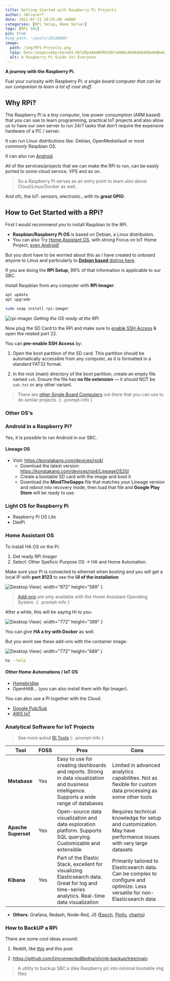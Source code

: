 ```yaml
---
title: Getting Started with Raspberry Pi Projects
author: JAlcocerT
date: 2021-07-21 20:55:00 +0800
categories: [RPi Setup, Home Server]
tags: [RPi 101]
pin: true
#img_path: '/posts/20180809'
image:
  path: /img/RPi-Projects.png
  lqip: data:image/webp;base64,UklGRpoAAABXRUJQVlA4WAoAAAAQAAAADwAABwAAQUxQSDIAAAARL0AmbZurmr57yyIiqE8oiG0bejIYEQTgqiDA9vqnsUSI6H+oAERp2HZ65qP/VIAWAFZQOCBCAAAA8AEAnQEqEAAIAAVAfCWkAALp8sF8rgRgAP7o9FDvMCkMde9PK7euH5M1m6VWoDXf2FkP3BqV0ZYbO6NA/VFIAAAA
  alt: A Raspberry Pi Guide for Everyone.
---
```


**A journey with the Raspberry Pi.**

Fuel your curiosity with Raspberry Pi: *a single board computer that can be our companion to learn a lot of cool stuff*.

## Why RPi?

The Raspberry Pi is a tiny computer, low power consumption (ARM based) that you can use to learn programming, practical IoT projects and also allow us to have our own server to run 24/7 tasks that don’t require the expensive hardware of a PC / server.

It can run Linux distributions like: Debian, OpenMediaVault or *most commonly* Raspbian OS.

It can also run [Android](#android-in-a-raspberry-pi).

All of the services/projects that we can make the RPi to run, can be easily ported to some cloud service, VPS and so on.

> So a Raspberry Pi serves as an entry point to learn also about Cloud/Linux/Docker as well.

And ofc, the IoT: sensors, electronic...with its **great GPIO**.

## How to Get Started with a RPi?

First I would recommend you to install Raspbian to the RPi.

* **Raspbian/Raspberry Pi OS** is based on Debian, a Linux distribution.
* You can also Try [Home Assistant OS](#home-assistant-os), with strong Focus on IoT Home Project, [even Android!](#other-oss)

But you dont have to be worried about this as I have created to onboard anyone to Linux and particularly to [**Debian based** distros here](https://jalcocert.github.io/Linux/docs/debian/).

If you are doing the **RPi Setup**, 99% of that information is applicable to our SBC.

Install Raspbian from any computer with **RPi Imager**:

```sh
apt update
apt upgrade

sudo snap install rpi-imager
```

![rpi-imager](/img/rpi-imager.png)
_Getting the OS ready at the RPi_

Now plug the SD Card to the RPi and make sure to [enable SSH Access](https://jalcocert.github.io/Linux/docs/linux__cloud/selfhosting/) & open the related port 22.

You can **pre-enable SSH Access** by:

1. Open the boot partition of the SD card. This partition should be automatically accessible from any computer, as it is formatted in a standard FAT32 format.

2. In the root (main) directory of the boot partition, create an empty file named `ssh`. Ensure the file has **no file extension** — it should NOT be `ssh.txt` or any other variant.

> There are [other Single Board Computers](https://jalcocert.github.io/RPi/posts/pi-vs-orange/) out there that you can use to do similar projects.
{: .prompt-info }

<!-- How To Use Your Laptop As A Display For Your Raspberry Pi (with OBS + VIDEO CAPTURE KARTA)
https://youtu.be/uO0XtSckHOM -->

### Other OS's

### Android in a Raspberry Pi?

Yes, it is possible to run Android in our SBC.

#### Lineage OS

* Visit: <https://konstakang.com/devices/rpi4/>
  * Download the latest version: <https://konstakang.com/devices/rpi4/LineageOS20/>
  * Create a bootable SD card with the image and boot it
  * Download the **MindTheGapps** file that matches your Lineage version and reboot into recovery mode, then load that file and **Google Play Store** will be ready to use.

### Light OS for Raspberry Pi

* Raspberry Pi OS Lite
* DietPi

### Home Assistant OS

To install HA OS on the Pi:

1. Get ready RPi Imager 
2. Select: Other Speficic Purpose OS -> HA and Home Automation.

Make sure your Pi is connected to ethernet when booting and you will get a local IP with **port 8123** to see the **UI of the installation**

![Desktop View](/img/ha-installation.jpeg){: width="972" height="589" }

>  [Add-ons](https://www.home-assistant.io/addons) are only available with the Home Assistant Operating System.
{: .prompt-info }

After a while, this will be saying Hi to you:

![Desktop View](/img/ha.png){: width="772" height="389" }


You can give **HA a try with Docker** as well.

But you wont see these add-ons with the container image:

![Desktop View](/img/ha-addons.png){: width="772" height="489" }

```sh
ha --help
```

#### Other Home Automations / IoT OS

* [Homebridge](https://github.com/homebridge/docker-homebridge)
* OpenHAB... (you can also install them with Rpi Imager).

You can also use a Pi together with the Cloud: 

* [Google Pub/Sub](https://cloud.google.com/free/docs/free-cloud-features#pub-sub)
* [AWS IoT](https://www.youtube.com/watch?v=hgQ-Ewrm48c)


### Analytical Software for IoT Projects

>  See more aobut [BI Tools](https://jalcocert.github.io/JAlcocerT/setup-bi-tools-docker/)
{: .prompt-info }

| **Tool** | FOSS | Pros | Cons |
|------|------|------|------|
| **Metabase** | Yes | Easy to use for creating dashboards and reports. Strong in data visualization and business intelligence. Supports a wide range of databases | Limited in advanced analytics capabilities. Not as flexible for custom data processing as some other tools |
| **Apache Superset** | Yes | Open-source data visualization and data exploration platform. Supports SQL querying. Customizable and extensible | Requires technical knowledge for setup and customization. May have performance issues with very large datasets |
| **Kibana** | Yes | Part of the Elastic Stack, excellent for visualizing Elasticsearch data. Great for log and time-series analytics. Real-time data visualization | Primarily tailored to Elasticsearch data. Can be complex to configure and optimize. Less versatile for non-Elasticsearch data |

* **Others**: Grafana, Redash, Node-Red, JS ([Epoch](https://epochjs.github.io/epoch/real-time/), [Plotly](https://plotly.com/javascript/streaming/), [chartjs](https://nagix.github.io/chartjs-plugin-streaming/1.9.0/))


### How to BackUP a RPi

There are some cool ideas around:

1. Reddit, like [this](https://www.reddit.com/r/selfhosted/comments/1advwg7/best_way_to_backup_everything_from_raspberry_pi/) and this post

2. https://github.com/UnconnectedBedna/shrink-backup/tree/main

> A utility to backup SBC:s (like Raspberry pi) into minimal bootable img files